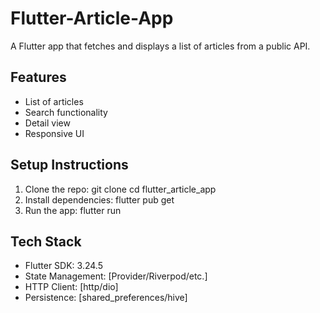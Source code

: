 # Flutter-Article-App

A Flutter app that fetches and displays a list of articles from a public
API.
## Features
- List of articles
- Search functionality
- Detail view
- Responsive UI
## Setup Instructions
1. Clone the repo:
git clone <your-repo-link>
cd flutter_article_app
2. Install dependencies:
flutter pub get
3. Run the app:
flutter run
## Tech Stack
- Flutter SDK: 3.24.5
- State Management: [Provider/Riverpod/etc.]
- HTTP Client: [http/dio]
- Persistence: [shared_preferences/hive]
